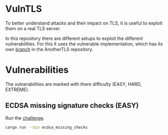 # VulnTLS

To better understand attacks and their impact on TLS, it is useful to exploit
them on a real TLS server.

In this repository there are different setups to exploit the different
vulnerabilities. For this it uses the vulnerable implementation, which has its
own [branch](https://github.com/otsmr/AnotherTLS/tree/vulntls) in the
AnotherTLS repository.



# Vulnerabilities

The vulnerabilities are marked with there difficulty (EASY, HARD, EXTREME).

## ECDSA missing signature checks (EASY)

Run the [challenge](./ecdsa_missing_checks/README.md).
```sh
cargo run --bin ecdsa_missing_checks
```

